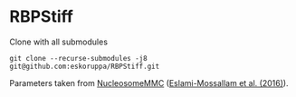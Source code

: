 # RBPStiff

Clone with all submodules
```console
git clone --recurse-submodules -j8 git@github.com:eskoruppa/RBPStiff.git
```


Parameters taken from [NucleosomeMMC](https://github.com/SchiesselLab/NucleosomeMMC) ([Eslami-Mossallam et al. (2016)](https://journals.plos.org/plosone/article?id=10.1371%2Fjournal.pone.0156905)).

